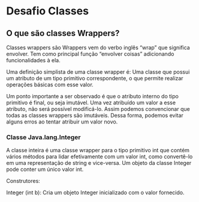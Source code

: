 # Desafio Classes

## O que são classes Wrappers?
<p>Classes wrappers são 
Wrappers vem do verbo inglês “wrap” que significa envolver. Tem como principal função “envolver coisas” adicionando funcionalidades à ela.</p>

<p>Uma definição simplista de uma classe wrapper é:
Uma classe que possui um atributo de um tipo primitivo correspondente, o que permite realizar operações básicas com esse valor.</p>

<p>Um ponto importante a ser observado é que o atributo interno do tipo primitivo é final, ou seja imutável. Uma vez atribuído um valor a esse atributo, não será possível modificá-lo. Assim podemos convencionar que todas as classes wrappers são imutáveis. Dessa forma, podemos evitar alguns erros ao tentar atribuir um valor novo.
</p>

### Classe Java.lang.Integer
A classe inteira é uma classe wrapper para o tipo primitivo int que contém vários métodos para lidar efetivamente com um valor int, como convertê-lo em uma representação de string e vice-versa. Um objeto da classe Integer pode conter um único valor int. 

Construtores: 

Integer (int b): Cria um objeto Integer inicializado com o valor fornecido.



